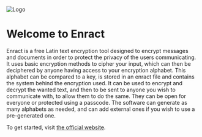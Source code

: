 ![Logo](https://enract.bloodalibi.com/assets/images/icon.png)

# Welcome to Enract

Enract is a free Latin text encryption tool designed to encrypt messages and documents in order to protect the privacy of the users communicating. It uses basic encryption methods to cipher your input, which can then be deciphered by anyone having access to your encryption alphabet. This alphabet can be compared to a key, is stored in an enract file and contains the system behind the encryption used. It can be used to encrypt and decrypt the wanted text, and then to be sent to anyone you wish to communicate with, to allow them to do the same. They can be open for everyone or protected using a passcode. The software can generate as many alphabets as needed, and can add external ones if you wish to use a pre-generated one.

To get started, visit [the official website](https://enract.bloodalibi.com/).
